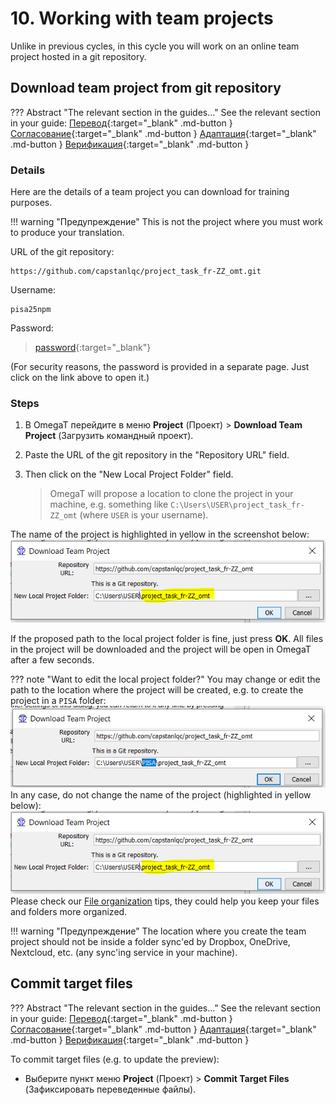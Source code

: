 # 10. Working with team projects

Unlike in previous cycles, in this cycle you will work on an online team project hosted in a git repository.

## Download team project from git repository

<!-- prettier-ignore -->
??? Abstract "The relevant section in the guides..."
    See the relevant section in your guide:
    [Перевод](../translation/accessing-the-project.md#downloading-a-team-project){:target="_blank" .md-button }
    [Согласование](../reconciliation/accessing-the-project.md#downloading-a-team-project){:target="_blank" .md-button }
    [Адаптация](../adaptation/accessing-the-project.md#downloading-a-team-project){:target="_blank" .md-button }
    [Верификация](../verification/accessing-the-project.md#downloading-a-team-project){:target="_blank" .md-button }

### Details

Here are the details of a team project you can download for training purposes.

<!-- prettier-ignore -->
!!! warning "Предупреждение"
    This is not the project where you must work to produce your translation.

URL of the git repository:

```url
https://github.com/capstanlqc/project_task_fr-ZZ_omt.git
```

Username:

```username
pisa25npm
```

Password:

> [password](http://cat.capstan.be/OmegaT/exercises/password.txt){:target="\_blank"}

(For security reasons, the password is provided in a separate page. Just click on the link above to open it.)

### Steps

1. В OmegaT перейдите в меню **Project** (Проект) > **Download Team Project** (Загрузить командный проект).

2. Paste the URL of the git repository in the "Repository URL" field.

3. Then click on the "New Local Project Folder" field.

   > OmegaT will propose a location to clone the project in your machine, e.g. something like `C:\Users\USER\project_task_fr-ZZ_omt` (where `USER` is your username).

The name of the project is highlighted in yellow in the screenshot below:
![](../_img/omt_git_keep_project_name.png)

<!-- ![](../_img/omt_git_download.png) -->

If the proposed path to the local project folder is fine, just press **OK**. All files in the project will be downloaded and the project will be open in OmegaT after a few seconds.

<!-- prettier-ignore -->
??? note "Want to edit the local project folder?"
    You may change or edit the path to the location where the project will be created, e.g. to create the project in a `PISA` folder:
    ![](../_img/omt_git_edit_path.png)
    In any case, do not change the name of the project (highlighted in yellow below):
    ![](../_img/omt_git_keep_project_name.png)
    Please check our [File organization](../misc/tips.md/#file-organization) tips, they could help you keep your files and folders more organized.

<!-- prettier-ignore -->
!!! warning "Предупреждение"
    The location where you create the team project should not be inside a folder sync'ed by Dropbox, OneDrive, Nextcloud, etc. (any sync'ing service in your machine).

<!-- ![](../_img/omt_git_three_dots.png) -->

<!--

![](../_img/image001.png)

![](../_img/image002.png)

![](../_img/image003.png)

-->

## Commit target files

<!-- prettier-ignore -->
??? Abstract "The relevant section in the guides..."
    See the relevant section in your guide:
    [Перевод](../translation/creating-your-deliverable.md#online-team-project-via-repository){:target="_blank" .md-button }
    [Согласование](../reconciliation/creating-your-deliverable.md#online-team-project-via-repository){:target="_blank" .md-button }
    [Адаптация](../adaptation/creating-your-deliverable.md#online-team-project-via-repository){:target="_blank" .md-button }
    [Верификация](../verification/creating-your-deliverable.md#online-team-project-via-repository){:target="_blank" .md-button }

To commit target files (e.g. to update the preview):

- Выберите пункт меню **Project** (Проект) > **Commit Target Files** (Зафиксировать переведенные файлы).
